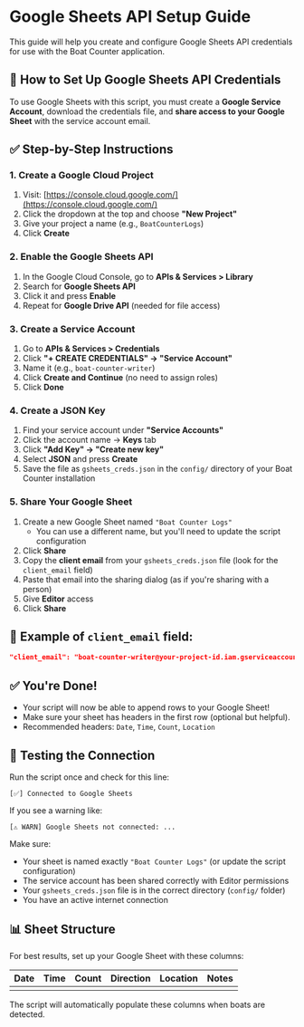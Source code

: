 # Google Sheets API Setup Guide

This guide will help you create and configure Google Sheets API credentials for use with the Boat Counter application.

## 📄 How to Set Up Google Sheets API Credentials

To use Google Sheets with this script, you must create a **Google Service Account**, download the credentials file, and **share access to your Google Sheet** with the service account email.

## ✅ Step-by-Step Instructions

### 1. **Create a Google Cloud Project**

1. Visit: [https://console.cloud.google.com/](https://console.cloud.google.com/)
2. Click the dropdown at the top and choose **"New Project"**
3. Give your project a name (e.g., `BoatCounterLogs`)
4. Click **Create**

### 2. **Enable the Google Sheets API**

1. In the Google Cloud Console, go to **APIs & Services > Library**
2. Search for **Google Sheets API**
3. Click it and press **Enable**
4. Repeat for **Google Drive API** (needed for file access)

### 3. **Create a Service Account**

1. Go to **APIs & Services > Credentials**
2. Click **"+ CREATE CREDENTIALS" → "Service Account"**
3. Name it (e.g., `boat-counter-writer`)
4. Click **Create and Continue** (no need to assign roles)
5. Click **Done**

### 4. **Create a JSON Key**

1. Find your service account under **"Service Accounts"**
2. Click the account name → **Keys** tab
3. Click **"Add Key" → "Create new key"**
4. Select **JSON** and press **Create**
5. Save the file as `gsheets_creds.json` in the `config/` directory of your Boat Counter installation

### 5. **Share Your Google Sheet**

1. Create a new Google Sheet named `"Boat Counter Logs"`
   - You can use a different name, but you'll need to update the script configuration
2. Click **Share**
3. Copy the **client email** from your `gsheets_creds.json` file (look for the `client_email` field)
4. Paste that email into the sharing dialog (as if you're sharing with a person)
5. Give **Editor** access
6. Click **Share**

## 🔐 Example of `client_email` field:

```json
"client_email": "boat-counter-writer@your-project-id.iam.gserviceaccount.com"
```

## ✅ You're Done!

* Your script will now be able to append rows to your Google Sheet!
* Make sure your sheet has headers in the first row (optional but helpful).
* Recommended headers: `Date`, `Time`, `Count`, `Location`

## 🧪 Testing the Connection

Run the script once and check for this line:

```
[✅] Connected to Google Sheets
```

If you see a warning like:

```
[⚠️ WARN] Google Sheets not connected: ...
```

Make sure:

* Your sheet is named exactly `"Boat Counter Logs"` (or update the script configuration)
* The service account has been shared correctly with Editor permissions
* Your `gsheets_creds.json` file is in the correct directory (`config/` folder)
* You have an active internet connection

## 📊 Sheet Structure

For best results, set up your Google Sheet with these columns:

| Date | Time | Count | Direction | Location | Notes |
|------|------|-------|-----------|----------|-------|
|      |      |       |           |          |       |

The script will automatically populate these columns when boats are detected. 